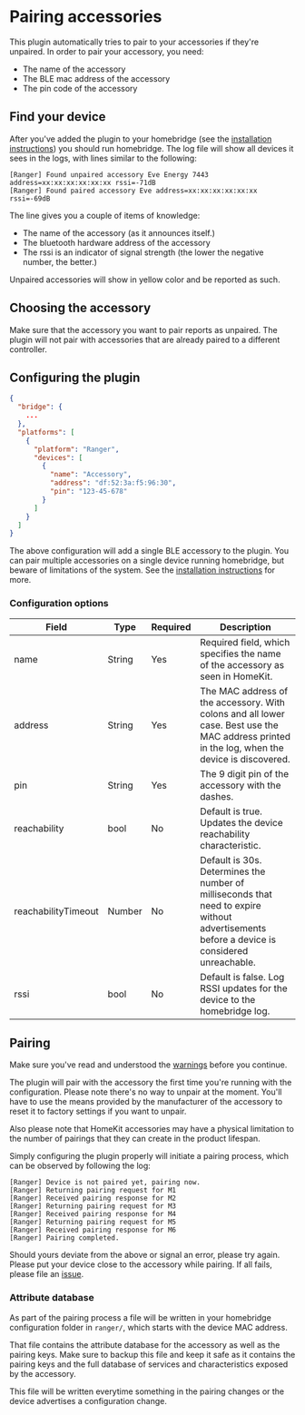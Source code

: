 # Pairing accessories

This plugin automatically tries to pair to your accessories if they're unpaired. In order to pair your accessory, you need:

- The name of the accessory
- The BLE mac address of the accessory
- The pin code of the accessory

## Find your device

After you've added the plugin to your homebridge (see the [installation instructions](../install.md)) you should run homebridge. The log file will show all devices it sees in the logs, with lines similar to the following:

```text
[Ranger] Found unpaired accessory Eve Energy 7443 address=xx:xx:xx:xx:xx:xx rssi=-71dB
[Ranger] Found paired accessory Eve address=xx:xx:xx:xx:xx:xx rssi=-69dB
```

The line gives you a couple of items of knowledge:

- The name of the accessory (as it announces itself.)
- The bluetooth hardware address of the accessory
- The rssi is an indicator of signal strength (the lower the negative number, the better.)

Unpaired accessories will show in yellow color and be reported as such.

## Choosing the accessory

Make sure that the accessory you want to pair reports as unpaired. The plugin will not pair with accessories that are already paired to a different controller.

## Configuring the plugin

```json
{
  "bridge": {
    ...
  },
  "platforms": [
    {
      "platform": "Ranger",
      "devices": [
        {
          "name": "Accessory",
          "address": "df:52:3a:f5:96:30",
          "pin": "123-45-678"
        }
      ]
    }
  ]
}
```

The above configuration will add a single BLE accessory to the plugin. You can pair multiple accessories on a single device running homebridge, but beware of limitations of the system. See the [installation instructions](../install.md) for more.

### Configuration options

| Field | Type | Required | Description |
|---|---|---|---|
| name | String | Yes | Required field, which specifies the name of the accessory as seen in HomeKit. |
| address | String | Yes | The MAC address of the accessory. With colons and all lower case. Best use the MAC address printed in the log, when the device is discovered. |
| pin | String | Yes | The 9 digit pin of the accessory with the dashes.
| reachability | bool | No | Default is true. Updates the device reachability characteristic. |
| reachabilityTimeout | Number | No | Default is 30s. Determines the number of milliseconds that need to expire without advertisements before a device is considered unreachable. |
| rssi | bool | No | Default is false. Log RSSI updates for the device to the homebridge log. |

## Pairing

Make sure you've read and understood the [warnings](../warnings.md) before you continue.

The plugin will pair with the accessory the first time you're running with the configuration. Please note there's no way to unpair at the moment. You'll have to use the means provided by the manufacturer of the accessory to reset it to factory settings if you want to unpair.

Also please note that HomeKit accessories may have a physical limitation to the number of pairings that they can create in the product lifespan.

Simply configuring the plugin properly will initiate a pairing process, which can be observed by following the log:

```text
[Ranger] Device is not paired yet, pairing now.
[Ranger] Returning pairing request for M1
[Ranger] Received pairing response for M2
[Ranger] Returning pairing request for M3
[Ranger] Received pairing response for M4
[Ranger] Returning pairing request for M5
[Ranger] Received pairing response for M6
[Ranger] Pairing completed.
```

Should yours deviate from the above or signal an error, please try again. Please put your device close to the accessory while pairing. If all fails, please file an [issue](https://github.com/grover/homebridge-ranger/issues).

### Attribute database

As part of the pairing process a file will be written in your homebridge configuration folder in ```ranger/```, which starts with the device MAC address.

That file contains the attribute database for the accessory as well as the pairing keys. Make sure to backup this file and keep it safe as it contains the pairing keys and the full database of services and characteristics exposed by the accessory.

This file will be written everytime something in the pairing changes or the device advertises a configuration change.
